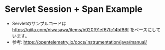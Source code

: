 # Servlet Session + Span Example

* Servletのサンプルコードは https://qiita.com/niwasawa/items/b020f91ef67fc14bf86f をベースにしています。
* 参考: https://opentelemetry.io/docs/instrumentation/java/manual/


